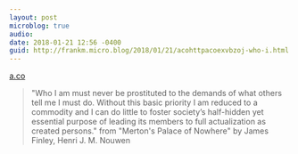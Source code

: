 ```yaml
---
layout: post
microblog: true
audio: 
date: 2018-01-21 12:56 -0400
guid: http://frankm.micro.blog/2018/01/21/acohttpacoexvbzoj-who-i.html
---
```

 [a.co](http://a.co/exVBzoj)

> "Who I am must never be prostituted to the demands of what others tell me I must do. Without this basic priority I am reduced to a commodity and I can do little to foster society’s half-hidden yet essential purpose of leading its members to full actualization as created persons." from "Merton's Palace of Nowhere" by James Finley, Henri J. M. Nouwen

